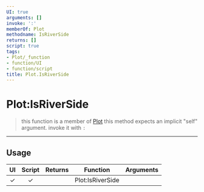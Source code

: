 ```yaml
---
UI: true
arguments: []
invoke: ':'
memberOf: Plot
methodname: IsRiverSide
returns: []
script: true
tags:
- Plot/_function
- function/UI
- function/script
title: Plot.IsRiverSide
---
```

# Plot:IsRiverSide
> this function is a member of [Plot](civ-6/lua/Plot.md)
> this method expects an implicit "self" argument. invoke it with `:`
-----
## Usage
|  UI | Script | Returns | Function | Arguments |
|:---:|:------:|-------:|:--------:|:---------|
|✓|✓||Plot:IsRiverSide||
